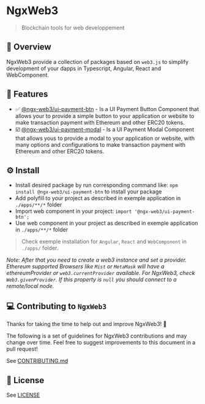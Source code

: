 # NgxWeb3

> Blockchain tools for web developpement

## 👀 Overview

NgxWeb3 provide a collection of packages based on `web3.js` to simplify development of your dapps in Typescript, Angular, React and WebComponent.

## 🚀 Features

- ✅ [@ngx-web3/ui-payment-btn]() - Is a UI Payment Button Component that allows your to provide a simple button to your application or website to make transaction payment with Ethereum and other ERC20 tokens. 
- ☑️ [@ngx-web3/ui-payment-modal]() - Is a UI Payment Modal Component that allows yous to provide a modal to your application or website, with many options and configurations to make transaction payment with Ethereum and other ERC20 tokens.

## ⚙️ Install

- Install desired package by run corresponding command like: `npm install @ngx-web3/ui-payment-btn` to install your package
- Add polyfill to your project as described in exemple application in `./apps/**/*` folder
- Import web component in your project: `import '@ngx-web3/ui-payment-btn';`
- Use web component in your project as described in exemple application in `./apps/**/*` folder

> Check exemple installation for `Angular`, `React` and `WebComponent` in `./apps/` folder.


*Note: After that you need to create a web3 instance and set a provider. Ethereum supported Browsers like `Mist` or `MetaMask` will have a ethereumProvider or `web3.currentProvider` available. For NgxWeb3, check `Web3.givenProvider`. If this property is `null` you should connect to a remote/local node.*


## 💻 Contributing to `NgxWeb3`

Thanks for taking the time to help out and improve NgxWeb3! 🎉

The following is a set of guidelines for NgxWeb3 contributions and may change over time. Feel free to suggest improvements to this document in a pull request!

See [CONTRIBUTING.md](CONTRIBUTING.md)

## 📃 License

See [LICENSE](LICENSE)



